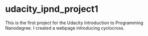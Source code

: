 # udacity_ipnd_project1
This is the first project for the Udacity Introduction to Programming Nanodegree. I created a webpage introducing cyclocross.
